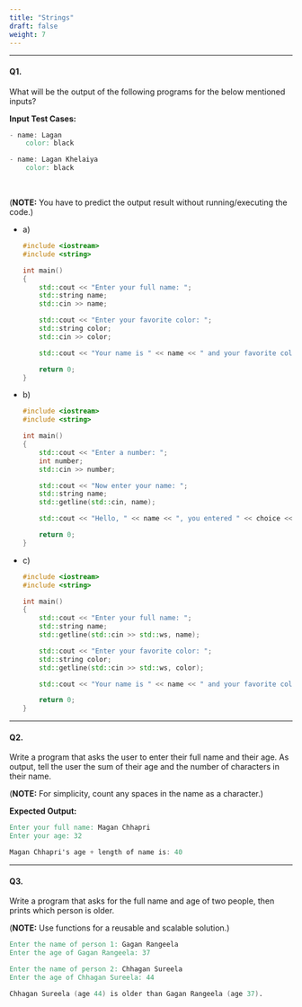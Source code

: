 ```yaml
---
title: "Strings"
draft: false
weight: 7
---
```


---

#### Q1.

What will be the output of the following programs for the below mentioned inputs?

**Input Test Cases:**

```v
- name: Lagan
    color: black

- name: Lagan Khelaiya
    color: black
```
<br>

(**NOTE:** You have to predict the output result without running/executing the code.)

- a)
  
    ```cpp
    #include <iostream>
    #include <string>

    int main()
    {
        std::cout << "Enter your full name: ";
        std::string name;
        std::cin >> name;

        std::cout << "Enter your favorite color: ";
        std::string color;
        std::cin >> color;

        std::cout << "Your name is " << name << " and your favorite color is " << color << '\n';

        return 0;
    }
    ```

- b)
  
    ```cpp
    #include <iostream>
    #include <string>

    int main()
    {
        std::cout << "Enter a number: ";
        int number;
        std::cin >> number;

        std::cout << "Now enter your name: ";
        std::string name;
        std::getline(std::cin, name);

        std::cout << "Hello, " << name << ", you entered " << choice << '.\n';

        return 0;
    }
    ```

- c)
  
    ```cpp
    #include <iostream>
    #include <string>

    int main()
    {
        std::cout << "Enter your full name: ";
        std::string name;
        std::getline(std::cin >> std::ws, name);

        std::cout << "Enter your favorite color: ";
        std::string color;
        std::getline(std::cin >> std::ws, color);

        std::cout << "Your name is " << name << " and your favorite color is " << color << '\n';

        return 0;
    }
    ```

---

#### Q2.

Write a program that asks the user to enter their full name and their age. As output, tell the user the sum of their age and the number of characters in their name.

(**NOTE:** For simplicity, count any spaces in the name as a character.)

**Expected Output:**

```v
Enter your full name: Magan Chhapri
Enter your age: 32

Magan Chhapri's age + length of name is: 40
```

---

#### Q3.

Write a program that asks for the full name and age of two people, then prints which person is older.

(**NOTE:** Use functions for a reusable and scalable solution.)

```v
Enter the name of person 1: Gagan Rangeela
Enter the age of Gagan Rangeela: 37

Enter the name of person 2: Chhagan Sureela
Enter the age of Chhagan Sureela: 44

Chhagan Sureela (age 44) is older than Gagan Rangeela (age 37).
```
